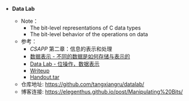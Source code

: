 + **Data Lab**


  - Note：
    - The bit-level representations of C data types 
    - The bit-level behavior of the operations on data
  - 参考：
    - *CSAPP* 第二章：信息的表示和处理  
    - [数据表示 - 不同的数据是如何存储与表示的](http://wdxtub.com/2016/04/16/thin-csapp-1/)
    - [Data Lab - 位操作，数据表示](http://wdxtub.com/2016/04/16/thick-csapp-lab-1/)
    - [Writeup](http://csapp.cs.cmu.edu/3e/datalab.pdf)
    - [Handout.tar](http://csapp.cs.cmu.edu/3e/datalab-handout.tar)
  - 仓库地址: https://github.com/tangxiangru/datalab/
  - 博客连接: https://elegenthus.github.io/post/Manipulating%20Bits/
